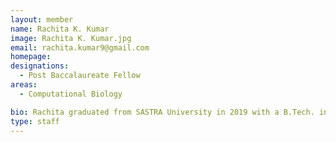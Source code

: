 ```yaml
---
layout: member
name: Rachita K. Kumar
image: Rachita K. Kumar.jpg
email: rachita.kumar9@gmail.com
homepage: 
designations: 
  - Post Baccalaureate Fellow
areas:
  - Computational Biology

bio: Rachita graduated from SASTRA University in 2019 with a B.Tech. in Bioinformatics. Following this, she worked at Stanford University, at  the Kornberg Lab, and also at EMBL, Heidelberg, at the Steinmetz Lab. She is currently working under the guidance of Dr. Karthik Raman, at the  Computational Systems Biology Lab.
type: staff
---
```

